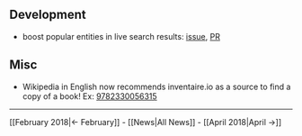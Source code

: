<!-- LANG:EN, title="Mars 2018"-->
## Development
* boost popular entities in live search results: [issue](https://github.com/inventaire/inventaire/issues/101), [PR](https://github.com/inventaire/inventaire/pull/158)

## Misc
* Wikipedia in English now recommends inventaire.io as a source to find a copy of a book! 
   Ex: [9782330056315](https://en.wikipedia.org/wiki/Special:BookSources/9782330056315#Book-swapping_websites)

<hr>

[[February 2018|← February]] - [[News|All News]] - [[April 2018|April →]]